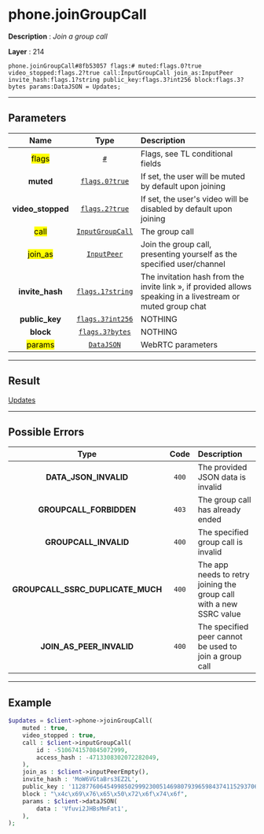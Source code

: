 # phone.joinGroupCall

**Description** : *Join a group call*

**Layer** : 214

```tl
phone.joinGroupCall#8fb53057 flags:# muted:flags.0?true video_stopped:flags.2?true call:InputGroupCall join_as:InputPeer invite_hash:flags.1?string public_key:flags.3?int256 block:flags.3?bytes params:DataJSON = Updates;
```

---

## Parameters

| Name | Type | Description |
| :---: | :---: | :--- |
| <mark>flags</mark> | [`#`](type/#) | Flags, see TL conditional fields |
| **muted** | [`flags.0?true`](type/true) | If set, the user will be muted by default upon joining |
| **video_stopped** | [`flags.2?true`](type/true) | If set, the user's video will be disabled by default upon joining |
| <mark>call</mark> | [`InputGroupCall`](type/InputGroupCall) | The group call |
| <mark>join_as</mark> | [`InputPeer`](type/InputPeer) | Join the group call, presenting yourself as the specified user/channel |
| **invite_hash** | [`flags.1?string`](type/string) | The invitation hash from the invite link », if provided allows speaking in a livestream or muted group chat |
| **public_key** | [`flags.3?int256`](type/int256) | NOTHING |
| **block** | [`flags.3?bytes`](type/bytes) | NOTHING |
| <mark>params</mark> | [`DataJSON`](type/DataJSON) | WebRTC parameters |

---

## Result

[Updates](type/Updates)

---

## Possible Errors

| Type | Code | Description |
| :---: | :---: | :--- |
| **DATA_JSON_INVALID** | `400` | The provided JSON data is invalid |
| **GROUPCALL_FORBIDDEN** | `403` | The group call has already ended |
| **GROUPCALL_INVALID** | `400` | The specified group call is invalid |
| **GROUPCALL_SSRC_DUPLICATE_MUCH** | `400` | The app needs to retry joining the group call with a new SSRC value |
| **JOIN_AS_PEER_INVALID** | `400` | The specified peer cannot be used to join a group call |

---

## Example

```php
$updates = $client->phone->joinGroupCall(
	muted : true,
	video_stopped : true,
	call : $client->inputGroupCall(
		id : -5106741570845072999,
		access_hash : -4713308302072282049,
	),
	join_as : $client->inputPeerEmpty(),
	invite_hash : 'MoW6VGtaBrs3EZ2L',
	public_key : '112877606454998502999230051469807939659843741152937061099819302092801434433767',
	block : "\x4c\x69\x76\x65\x50\x72\x6f\x74\x6f",
	params : $client->dataJSON(
		data : 'Vfuvi2JHBsMmFat1',
	),
);
```